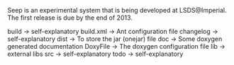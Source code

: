 Seep is an experimental system that is being developed at LSDS@Imperial. The first release is due by the end of 2013.

build -> self-explanatory
build.xml -> Ant configuration file
changelog -> self-explanatory
dist -> To store the jar (onejar) file
doc -> Some doxygen generated documentation
DoxyFile -> The doxygen configuration file
lib -> external libs
src -> self-explanatory
todo -> self-explanatory

